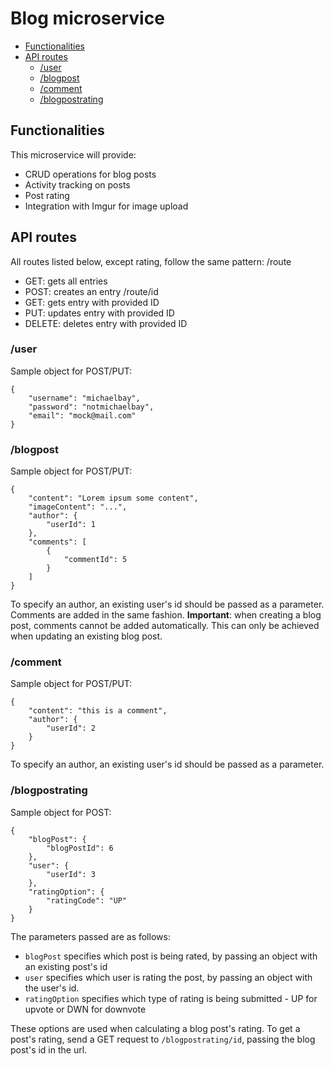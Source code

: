 # Blog microservice

<!-- toc -->
- [Functionalities](#functionalities)
- [API routes](#api-routes)
    * [/user](#user)
    * [/blogpost](#blogpost)
    * [/comment](#comment)
    * [/blogpostrating](#blogpostrating)
<!-- tocstop -->

## Functionalities

This microservice will provide:

* CRUD operations for blog posts
* Activity tracking on posts
* Post rating
* Integration with Imgur for image upload

## API routes

All routes listed below, except rating, follow the same pattern:
/route
* GET: gets all entries
* POST: creates an entry
/route/id
* GET: gets entry with provided ID
* PUT: updates entry with provided ID
* DELETE: deletes entry with provided ID

### /user

Sample object for POST/PUT:

```
{
	"username": "michaelbay",
	"password": "notmichaelbay",
	"email": "mock@mail.com"
}
```

### /blogpost

Sample object for POST/PUT:

```
{
    "content": "Lorem ipsum some content",
    "imageContent": "...",
    "author": {
        "userId": 1
    },
    "comments": [
        {
            "commentId": 5
        }
    ]
}
```

To specify an author, an existing user's id should be passed as a parameter. Comments are added in the same fashion.
**Important**: when creating a blog post, comments cannot be added automatically. This can only be achieved when updating an existing blog post.

### /comment

Sample object for POST/PUT: 

```
{
	"content": "this is a comment",
	"author": {
		"userId": 2
	}
}
```

To specify an author, an existing user's id should be passed as a parameter.

### /blogpostrating

Sample object for POST:

```
{
	"blogPost": {
		"blogPostId": 6
	},
	"user": {
		"userId": 3
	},
	"ratingOption": {
		"ratingCode": "UP"
	}
}
```

The parameters passed are as follows:
* `blogPost` specifies which post is being rated, by passing an object with an existing post's id
* `user` specifies which user is rating the post, by passing an object with the user's id.
* `ratingOption` specifies which type of rating is being submitted - UP for upvote or DWN for downvote

These options are used when calculating a blog post's rating. To get a post's rating, send a GET request to `/blogpostrating/id`, passing the blog post's id in the url.
